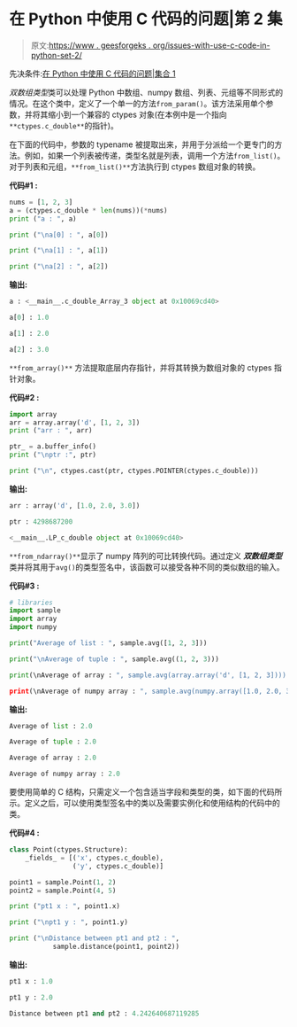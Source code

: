 # 在 Python 中使用 C 代码的问题|第 2 集

> 原文:[https://www . geesforgeks . org/issues-with-use-c-code-in-python-set-2/](https://www.geeksforgeeks.org/issues-with-using-c-code-in-python-set-2/)

先决条件:[在 Python 中使用 C 代码的问题|集合 1](https://www.geeksforgeeks.org/issues-with-using-c-code-in-python-set-1/)

*双数组类型*类可以处理 Python 中数组、numpy 数组、列表、元组等不同形式的情况。在这个类中，定义了一个单一的方法`from_param()`。该方法采用单个参数，并将其缩小到一个兼容的 ctypes 对象(在本例中是一个指向`**ctypes.c_double**`的指针)。

在下面的代码中，参数的 typename 被提取出来，并用于分派给一个更专门的方法。例如，如果一个列表被传递，类型名就是列表，调用一个方法`from_list()`。对于列表和元组，`**from_list()**`方法执行到 ctypes 数组对象的转换。

**代码#1 :**

```py
nums = [1, 2, 3]
a = (ctypes.c_double * len(nums))(*nums)
print ("a : ", a)

print ("\na[0] : ", a[0])

print ("\na[1] : ", a[1])

print ("\na[2] : ", a[2])
```

**输出:**

```py
a : <__main__.c_double_Array_3 object at 0x10069cd40>

a[0] : 1.0

a[1] : 2.0

a[2] : 3.0

```

`**from_array()**` 方法提取底层内存指针，并将其转换为数组对象的 ctypes 指针对象。

**代码#2 :**

```py
import array
arr = array.array('d', [1, 2, 3])
print ("arr : ", arr)

ptr_ = a.buffer_info()
print ("\nptr :", ptr)

print ("\n", ctypes.cast(ptr, ctypes.POINTER(ctypes.c_double)))
```

**输出:**

```py
arr : array('d', [1.0, 2.0, 3.0])

ptr : 4298687200

<__main__.LP_c_double object at 0x10069cd40> 

```

`**from_ndarray()**`显示了 numpy 阵列的可比转换代码。通过定义 ***双数组类型*** 类并将其用于`avg()`的类型签名中，该函数可以接受各种不同的类似数组的输入。

**代码#3 :**

```py
# libraries
import sample
import array
import numpy

print("Average of list : ", sample.avg([1, 2, 3]))

print("\nAverage of tuple : ", sample.avg((1, 2, 3)))

print(\nAverage of array : ", sample.avg(array.array('d', [1, 2, 3])))

print(\nAverage of numpy array : ", sample.avg(numpy.array([1.0, 2.0, 3.0])))
```

**输出:**

```py
Average of list : 2.0

Average of tuple : 2.0 

Average of array : 2.0

Average of numpy array : 2.0

```

要使用简单的 C 结构，只需定义一个包含适当字段和类型的类，如下面的代码所示。定义之后，可以使用类型签名中的类以及需要实例化和使用结构的代码中的类。

**代码#4 :**

```py
class Point(ctypes.Structure):
    _fields_ = [('x', ctypes.c_double),
                ('y', ctypes.c_double)]

point1 = sample.Point(1, 2)
point2 = sample.Point(4, 5)

print ("pt1 x : ", point1.x)

print ("\npt1 y : ", point1.y)

print ("\nDistance between pt1 and pt2 : ",
           sample.distance(point1, point2))
```

**输出:**

```py
pt1 x : 1.0

pt1 y : 2.0

Distance between pt1 and pt2 : 4.242640687119285

```